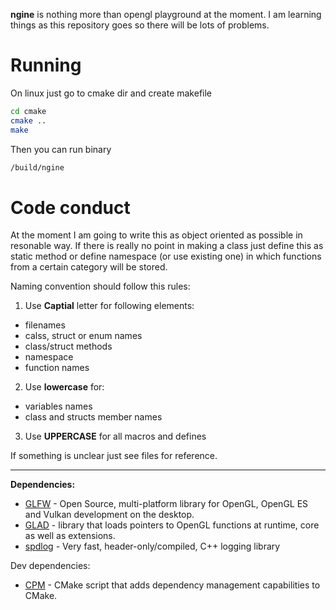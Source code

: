 **ngine** is nothing more than opengl playground at the moment. I am learning things as this repository goes so there will be lots of problems.

# Running

On linux just go to cmake dir and create makefile

```sh
cd cmake
cmake ..
make
```

Then you can run binary

```sh
/build/ngine
```

# Code conduct

At the moment I am going to write this as object oriented as possible in resonable way. If there is really no point in making a class just define this as static method or define namespace (or use existing one) in which functions from a certain category will be stored.

Naming convention should follow this rules:

1. Use **Captial** letter for following elements:

-   filenames
-   calss, struct or enum names
-   class/struct methods
-   namespace
-   function names

2. Use **lowercase** for:

-   variables names
-   class and structs member names

3. Use **UPPERCASE** for all macros and defines

If something is unclear just see files for reference.

---

**Dependencies:**

-   [GLFW](https://www.glfw.org/) - Open Source, multi-platform library for OpenGL, OpenGL ES and Vulkan development on the desktop.
-   [GLAD](https://github.com/Dav1dde/glad) - library that loads pointers to OpenGL functions at runtime, core as well as extensions.
-   [spdlog](https://github.com/gabime/spdlog) - Very fast, header-only/compiled, C++ logging library

Dev dependencies:

-   [CPM](https://github.com/cpm-cmake/CPM.cmake) - CMake script that adds dependency management capabilities to CMake.
